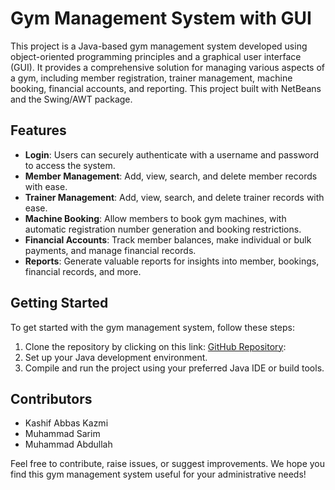 # Gym Management System with GUI

This project is a Java-based gym management system developed using object-oriented programming principles and a graphical user interface (GUI). It provides a comprehensive solution for managing various aspects of a gym, including member registration, trainer management, machine booking, financial accounts, and reporting. This project built with NetBeans and the Swing/AWT package.

## Features

- **Login**: Users can securely authenticate with a username and password to access the system.
- **Member Management**: Add, view, search, and delete member records with ease.
- **Trainer Management**: Add, view, search, and delete trainer records with ease.
- **Machine Booking**: Allow members to book gym machines, with automatic registration number generation and booking restrictions.
- **Financial Accounts**: Track member balances, make individual or bulk payments, and manage financial records.
- **Reports**: Generate valuable reports for insights into member, bookings, financial records, and more.

## Getting Started

To get started with the gym management system, follow these steps:

1. Clone the repository by clicking on this link: [GitHub Repository](https://github.com/KaShiekzmi/Gym-Management-System-GUI-OOP-Java-Project):
2. Set up your Java development environment.
3. Compile and run the project using your preferred Java IDE or build tools.

## Contributors

- Kashif Abbas Kazmi
- Muhammad Sarim
- Muhammad Abdullah

Feel free to contribute, raise issues, or suggest improvements. We hope you find this gym management system useful for your administrative needs!

